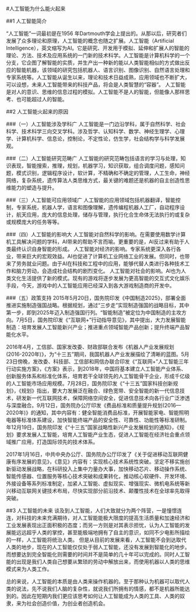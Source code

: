 #人工智能为什么能火起来

##1 人工智能简介
     
“人工智能”一词最初是在1956 年Dartmouth学会上提出的。从那以后，研究者们发展了众多理论和原理，人工智能的概念也随之扩展。人工智能（Artificial Intelligence），英文缩写为AI。它是研究、开发用于模拟、延伸和扩展人的智能的理论、方法、技术及应用系统的一门新的技术科学。人工智能是计算机科学的一个分支，它企图了解智能的实质，并生产出一种新的能以人类智能相似的方式做出反应的智能机器，该领域的研究包括机器人、语言识别、图像识别、自然语言处理和专家系统等。人工智能从诞生以来，理论和技术日益成熟，应用领域也不断扩大，可以设想，未来人工智能带来的科技产品，将会是人类智慧的“容器”。 人工智能是对人的意识、思维的信息过程的模拟。人工智能不是人的智能，但能像人那样思考、也可能超过人的智能。 

##2 人工智能火起来的原因 

###（一）人工智能涉及学科广
人工智能是一门边沿学科，属于自然科学、社会科学、技术科学三向交叉学科。涉及哲学、认知科学、数学、神经生理学、心理学、计算机科学、信息论，控制论，不定性论，仿生学，社会结构学与科学发展观。

###（二）人工智能研究范畴广
人工智能的研究范畴包括语言的学习与处理，知识表现，智能搜索，推理，规划，机器学习，知识获取，组合调度问题，感知问题，模式识别，逻辑程序设计，软计算，不精确和不确定的管理，人工生命，神经网络，复杂系统，遗传算法人类思维方式，最关键的难题还是机器的自主创造性思维能力的塑造与提升。 

###（三）人工智能可应用领域广
人工智能的应用领域包括机器翻译，智能控制，专家系统，机器人学，语言和图像理解，遗传编程机器人工厂，自动程序设计，航天应用，庞大的信息处理，储存与管理，执行化合生命体无法执行的或复杂或规模庞大的任务等等。 

###（四）人工智能的影响大 
人工智能对自然科学的影响。在需要使用数学计算机工具解决问题的学科，AI带来的帮助不言而喻。更重要的是，AI反过来有助于人类最终认识自身智能的形成。 
人工智能对经济的影响。专家系统更深入各行各业，带来巨大的宏观效益。AI也促进了计算机工业网络工业的发展。但同时，也带来了劳务就业问题。由于AI在科技和工程中的应用，能够代替人类进行各种技术工作和脑力劳动，会造成社会结构的剧烈变化。 
人工智能对社会的影响。AI也为人类文化生活提供了新的模式。现有的游戏将逐步发展为更高智能的交互式文化娱乐手段，今天，游戏中的人工智能应用已经深入到各大游戏制造商的开发中。

###（五）政策支持 
2015年5月20日，国务院印发《中国制造2025》，部署全面推进实施制造强国战略。根据规划，通过“三步走”实现制造强国的战略目标，其中第一步，即到2025年迈入制造强国行列。“智能制造”被定位为中国制造的主攻方向。7月5日，国务院印发《“互联网+”行动指导意见》，其中提出，大力发展智能制造：培育发展人工智能新兴产业；推进重点领域智能产品创新；提升终端产品智能化水平。

2016年4月，工信部、国家发改委、财政部联合发布《机器人产业发展规划(2016-2020年)》，为“十三五”期间，我国机器人产业发展描绘了清晰的蓝图。5月23日傍晚，发改委、科技部、工信部和网信办联合印发《“互联网+”人工智能三年行动实施方案》，《方案》表示，到2018年，中国将基本建立人工智能产业体系、创新服务体系和标准化体系，培育若干全球领先的人工智能骨干企业，形成千亿级的人工智能市场应用规模。7月28日，国务院印发《“十三五”国家科技创新规划》，《规划》指出，要大力发展泛在融合、绿色宽带、安全智能的新一代信息技术，研发新一代互联网技术，保障网络空间安全，促进信息技术向各行业广泛渗透与深度融合。9月12日，国务院办公厅印发《费品标准和质量提升规划(2016—2020年)》的通知，其中内容有：健全智能消费品标准，开展智能家电、智能照明电器等标准体系建设，加快智能终端产品的安全性、可靠性、功能性等标准研制。年12月19日，国务院印发《“十三五”国家战略性新兴产业发展规划的通知》，《规划》要求发展人工智能，培育人工智能产业生态，促进人工智能在经济社会重点领域推广应用，打造国际领先的技术体系。

2017年1月16日，中共中央办公厅、国务院办公厅印发了《关于促进移动互联网健康有序发展的意见》，《意见》内容有：实现核心技术系统性突破。坚定不移实施创新驱动发展战略，在科研投入上集中力量办大事，加快移动芯片、移动操作系统、智能传感器、位置服务等核心技术突破和成果转化，推动核心软硬件、开发环境、外接设备等系列标准制定，加紧人工智能、虚拟现实、增强现实、微机电系统等新兴移动互联网关键技术布局，尽快实现部分前沿技术、颠覆性技术在全球率先取得突破。

##3 人工智能的未来 
谈及到人工智能，人们大致就分为两个阵营，一是憧憬连连，对科技的未来充满期待，对人工智能能极大限度的提高生活质量和加速经济和工业发展表现出正面积极的态度；而另一方则是对其表示担忧，认为人工智能的发展能远远超乎人类的掌控，甚至能极端地拥有了自主的意识，如同不少电影所描绘的一样，人工智能将统治人类。 但是从目前的发展来看，人工智能不会到达取代人类的地步，现在的人工智能仅仅处于弱人工智能，还没有发展到智能化的地步。而想要达到完全智能化则需要的时间并不是简单的几十年可以完成的。同时人工智能的出现是我们人类自己想要从繁琐的劳动中解放出来，而使用机器以人类的思维模式来为人类工作。

总的来说，人工智能的本质是由人类来操作机器的。至于那种认为机器可以取代人类的说法，先不说我们人脑的复杂性，就说我们所拥有的情感，都不是机器所能达到的。因此在短期内我们更应该思考如何让人工智能成为人类的工具、人类的奴隶，来为社会创造价值，为创业者创造机会。
